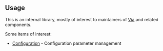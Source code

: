 
Usage
-----

This is an internal library, mostly of interest to maintainers of 
[Via](https://github.com/hypothesis/via) and related components.

Some items of interest:

 * [Configuration](https://github.com/hypothesis/h-vialib/blob/main/src/h_vialib/configuration.py) - Configuration parameter management
